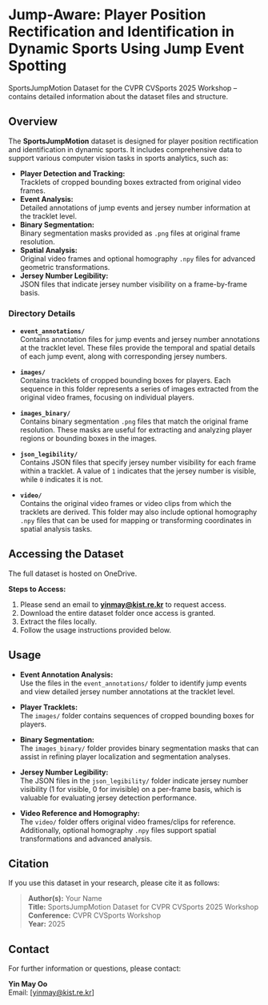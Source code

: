 # Jump-Aware: Player Position Rectification and Identification in Dynamic Sports Using Jump Event Spotting 

SportsJumpMotion Dataset for the CVPR CVSports 2025 Workshop – contains detailed information about the dataset files and structure.

## Overview

The **SportsJumpMotion** dataset is designed for player position rectification and identification in dynamic sports. It includes comprehensive data to support various computer vision tasks in sports analytics, such as:

- **Player Detection and Tracking:**  
  Tracklets of cropped bounding boxes extracted from original video frames.
- **Event Analysis:**  
  Detailed annotations of jump events and jersey number information at the tracklet level.
- **Binary Segmentation:**  
  Binary segmentation masks provided as `.png` files at original frame resolution.
- **Spatial Analysis:**  
  Original video frames and optional homography `.npy` files for advanced geometric transformations.
- **Jersey Number Legibility:**  
  JSON files that indicate jersey number visibility on a frame-by-frame basis.

### Directory Details

- **`event_annotations/`**  
  Contains annotation files for jump events and jersey number annotations at the tracklet level. These files provide the temporal and spatial details of each jump event, along with corresponding jersey numbers.

- **`images/`**  
  Contains tracklets of cropped bounding boxes for players. Each sequence in this folder represents a series of images extracted from the original video frames, focusing on individual players.

- **`images_binary/`**  
  Contains binary segmentation `.png` files that match the original frame resolution. These masks are useful for extracting and analyzing player regions or bounding boxes in the images.

- **`json_legibility/`**  
  Contains JSON files that specify jersey number visibility for each frame within a tracklet. A value of `1` indicates that the jersey number is visible, while `0` indicates it is not.

- **`video/`**  
  Contains the original video frames or video clips from which the tracklets are derived. This folder may also include optional homography `.npy` files that can be used for mapping or transforming coordinates in spatial analysis tasks.

## Accessing the Dataset

The full dataset is hosted on OneDrive.

**Steps to Access:**
1. Please send an email to **yinmay@kist.re.kr** to request access.
2. Download the entire dataset folder once access is granted.
3. Extract the files locally.
4. Follow the usage instructions provided below.

## Usage

- **Event Annotation Analysis:**  
  Use the files in the `event_annotations/` folder to identify jump events and view detailed jersey number annotations at the tracklet level.

- **Player Tracklets:**  
  The `images/` folder contains sequences of cropped bounding boxes for players.

- **Binary Segmentation:**  
  The `images_binary/` folder provides binary segmentation masks that can assist in refining player localization and segmentation analyses.

- **Jersey Number Legibility:**  
  The JSON files in the `json_legibility/` folder indicate jersey number visibility (1 for visible, 0 for invisible) on a per-frame basis, which is valuable for evaluating jersey detection performance.

- **Video Reference and Homography:**  
  The `video/` folder offers original video frames/clips for reference. Additionally, optional homography `.npy` files support spatial transformations and advanced analysis.

## Citation

If you use this dataset in your research, please cite it as follows:

> **Author(s):** Your Name  
> **Title:** SportsJumpMotion Dataset for CVPR CVSports 2025 Workshop  
> **Conference:** CVPR CVSports Workshop  
> **Year:** 2025

## Contact

For further information or questions, please contact:

**Yin May Oo**  
Email: [yinmay@kist.re.kr]
